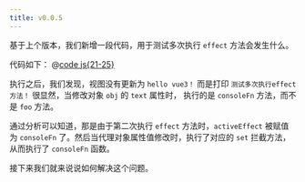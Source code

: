 ```yaml
---
title: v0.0.5
---
```


基于上个版本，我们新增一段代码，用于测试多次执行 `effect` 方法会发生什么。

代码如下：
@[code js{21-25}](@src/vue3/v-0.0.2/v0.1.4/index.js)

<Demo content="hello world!"></Demo>
<Console content="测试多次执行 effect 方法！"></Console>

执行之后，我们发现，视图没有更新为 `hello vue3！`
而是打印 `测试多次执行effect方法！`
很显然，当修改对象 `obj` 的 `text` 属性时， 执行的是 `consoleFn` 方法，而不是 `foo` 方法。

通过分析可以知道，那是由于第二次执行 `effect` 方法时，`activeEffect` 被赋值为 `consoleFn` 了。然后当代理对象属性值修改时，执行了对应的 `set` 拦截方法，从而执行了 `consoleFn` 函数。

接下来我们就来说说如何解决这个问题。
